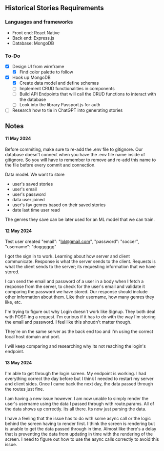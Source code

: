 ## Historical Stories Requirements

### Languages and frameworks

- Front end: React Native
- Back end: Express.js
- Database: MongoDB

### To-Do

- [x] Design UI from wireframe
  - [x] Find color palette to follow
- [x] Hook up MongoDB
  - [x] Create data model and define schemas
  - [ ] Implement CRUD functionalities in components
  - [ ] Build API Endpoints that will call the CRUD functions to interact with the database
  - [ ] Look into the library Passport.js for auth
- [ ] Research how to tie in ChatGPT into generating stories

## Notes

#### 11 May 2024

Before commiting, make sure to re-add the .env file to gitignore. Our database doesn't connect when you have the .env file name inside of gitignore. So you will have to remember to remove and re-add this name to the file before every commit and connection.

Data model. We want to store

- user's saved stories
- user's email
- user's password
- data user joined
- user's fav genres based on their saved stories
- date last time user read

The genres they save can be later used for an ML model that we can train.

#### 12 May 2024

Test user created "email": "lol@gmail.com", "password": "soccer", "username": "dogggggg"

I got the sign in to work. Learning about how server and client communicate. Response is what the server sends to the client. Requests is what the client sends to the server; its requesting information that we have stored.

I can send the email and password of a user in a body when I fetch a response from the server, to check for the user's email and validate it comparing the password we have stored. Our response should include other information about them. Like their username, how many genres they like, etc.

I'm trying to figure out why Login doesn't work like Signup. They both deal with POST-ing a request. I'm curious if it has to do with the way I'm storing the email and password. I feel like this shoudn't matter though.

They're on the same server as the back end too and I'm using the correct local host domain and port.

I will keep comparing and researching why its not reaching the login's endpoint.

#### 13 May 2024

I'm able to get through the login screen. My endpoint is working. I had everything correct the day before but I think I needed to restart my server and client sides. Once I came back the next day, the data passed through the routes just fine.

I am having a new issue however. I am now unable to simply render the user's username using the data I passed through with route.params. All of the data shows up correctly. Its all there. Its now just parsing the data.

I have a feeling that the issue has to do with some async call or the logic behind the screen having to render first. I think the screen is rendering but is unable to get the data passed through in time. Almost like there's a delay that is preventing the data from updating in time with the rendering of the screen. I need to figure out how to use the async calls correctly to avoid this issue.
